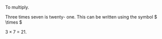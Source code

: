 To multiply.

Three times seven is twenty- one. This can be written using the symbol
$ \times $

$3 \times 7$ = 21.

